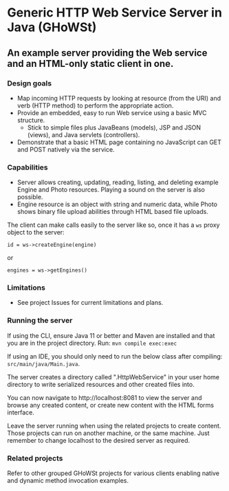 # Generic HTTP Web Service Server in Java (GHoWSt)

## An example server providing the Web service and an HTML-only static client in one.

### Design goals

- Map incoming HTTP requests by looking at resource (from the URI) and verb (HTTP method) to perform the appropriate action.
- Provide an embedded, easy to run Web service using a basic MVC structure.
  - Stick to simple files plus JavaBeans (models), JSP and JSON (views), and Java servlets (controllers).
- Demonstrate that a basic HTML page containing no JavaScript can GET and POST natively via the service.

### Capabilities

- Server allows creating, updating, reading, listing, and deleting example Engine and Photo resources. Playing a sound on the server is also possible.
- Engine resource is an object with string and numeric data, while Photo shows binary file upload abilities through HTML based file uploads.

The client can make calls easily to the server like so, once it has a `ws` proxy object to the server:

`id = ws->createEngine(engine)`

or

`engines = ws->getEngines()`

### Limitations

- See project Issues for current limitations and plans.

### Running the server

If using the CLI, ensure Java 11 or better and Maven are installed and that you are in the project directory. Run:
`mvn compile exec:exec`

If using an IDE, you should only need to run the below class after compiling:
`src/main/java/Main.java`.

The server creates a directory called ".HttpWebService" in your user home directory to write serialized resources and other created files into.

You can now navigate to http://localhost:8081 to view the server and browse any created content, or create new content with the HTML forms interface.

Leave the server running when using the related projects to create content. Those projects can run on another machine, or the same machine. Just remember to change localhost to the desired server as required.

### Related projects

Refer to other grouped GHoWSt projects for various clients enabling native and dynamic method invocation examples.